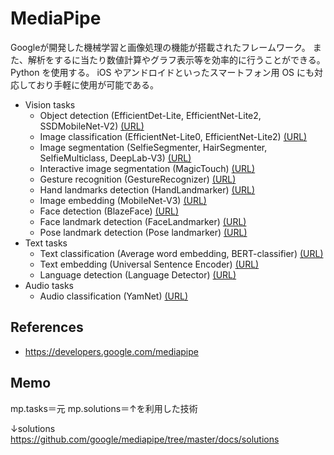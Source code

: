 # MediaPipe

 Googleが開発した機械学習と画像処理の機能が搭載されたフレームワーク。
 また、解析をするに当たり数値計算やグラフ表示等を効率的に行うことができる。
 Python を使用する。 iOS やアンドロイドといったスマートフォン用 OS にも対 応しており手軽に使用が可能である。

- Vision tasks
  - Object detection (EfficientDet-Lite, EfficientNet-Lite2, SSDMobileNet-V2) [(URL)](./vision/object_detection.ipynb)
  - Image classification (EfficientNet-Lite0, EfficientNet-Lite2) [(URL)](./vision/classification.ipynb)
  - Image segmentation (SelfieSegmenter, HairSegmenter, SelfieMulticlass, DeepLab-V3) [(URL)](./vision/segmentation.ipynb)
  - Interactive image segmentation (MagicTouch) [(URL)](./vision/interactive_img_segmentation.ipynb)
  - Gesture recognition (GestureRecognizer) [(URL)](./vision/gesture.ipynb)
  - Hand landmarks detection (HandLandmarker) [(URL)](./vision/hand_landmarker.ipynb)
  - Image embedding (MobileNet-V3) [(URL)](./vision/image_embedder.ipynb)
  - Face detection (BlazeFace) [(URL)](./vision/face_detection.ipynb)
  - Face landmark detection (FaceLandmarker) [(URL)](./vision/face_landmark.ipynb)
  - Pose landmark detection (Pose landmarker) [(URL)](./vision/pose_landmarker.ipynb)
- Text tasks
  - Text classification (Average word embedding, BERT-classifier) [(URL)](./text/text_classification.ipynb)
  - Text embedding (Universal Sentence Encoder) [(URL)](./text/text_embed.ipynb)
  - Language detection (Language Detector) [(URL)](./text/language_detection.ipynb)
- Audio tasks
  - Audio classification (YamNet) [(URL)](./audio/audio_classification.ipynb)

## References
- https://developers.google.com/mediapipe

## Memo
mp.tasks＝元
mp.solutions＝↑を利用した技術

↓solutions
https://github.com/google/mediapipe/tree/master/docs/solutions